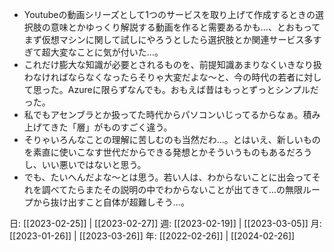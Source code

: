 -  Youtubeの動画シリーズとして1つのサービスを取り上げて作成するときの選択肢の意味とかゆっくり解説する動画を作ると需要あるかも…、とおもってまず仮想マシンに関して試しにやろうとしたら選択肢とか関連サービス多すぎて超大変なことに気が付いた…。
- これだけ膨大な知識が必要とされるものを、前提知識あまりなくいきなり扱わなければならなくなったらそりゃ大変だよな～と、今の時代の若者に対して思った。Azureに限らずなんでも。おもえば昔はもっとずっとシンプルだった。
- 私でもアセンブラとか扱ってた時代からパソコンいじってるからなぁ。積み上げてきた「層」がものすごく違う。
- そりゃいろんなことの理解に苦しむのも当然だわ…。とはいえ、新しいものを素直に使いこなす世代だからできる発想とかそういうものもあるだろうし、いい悪いではないと思う。
- でも、たいへんだよな～とは思う。若い人は、わからないことに出会ってそれを調べてたらまたその説明の中でわからないことが出てきて…の無限ループから抜け出すこと自体が超難しそう…。

日: [[2023-02-25]] | [[2023-02-27]]
週: [[2023-02-19]] | [[2023-03-05]]
月: [[2023-01-26]] | [[2023-03-26]]
年: [[2022-02-26]] | [[2024-02-26]]